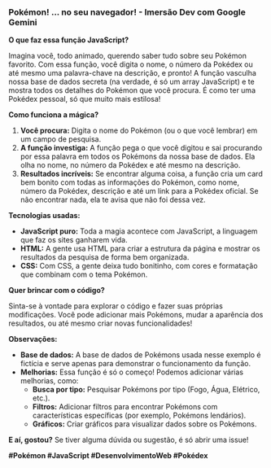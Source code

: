 ### **Pokémon! ... no seu navegador! - Imersão Dev com Google Gemini** 

**O que faz essa função JavaScript?**

Imagina você, todo animado, querendo saber tudo sobre seu Pokémon favorito. Com essa função, você digita o nome, o número da Pokédex ou até mesmo uma palavra-chave na descrição, e pronto! A função vasculha nossa base de dados secreta (na verdade, é só um array JavaScript) e te mostra todos os detalhes do Pokémon que você procura. É como ter uma Pokédex pessoal, só que muito mais estilosa!

**Como funciona a mágica?**

1. **Você procura:** Digita o nome do Pokémon (ou o que você lembrar) em um campo de pesquisa.
2. **A função investiga:** A função pega o que você digitou e sai procurando por essa palavra em todos os Pokémons da nossa base de dados. Ela olha no nome, no número da Pokédex e até mesmo na descrição.
3. **Resultados incríveis:** Se encontrar alguma coisa, a função cria um card bem bonito com todas as informações do Pokémon, como nome, número da Pokédex, descrição e até um link para a Pokédex oficial. Se não encontrar nada, ela te avisa que não foi dessa vez.

**Tecnologias usadas:**

* **JavaScript puro:** Toda a magia acontece com JavaScript, a linguagem que faz os sites ganharem vida.
* **HTML:** A gente usa HTML para criar a estrutura da página e mostrar os resultados da pesquisa de forma bem organizada.
* **CSS:** Com CSS, a gente deixa tudo bonitinho, com cores e formatação que combinam com o tema Pokémon.

**Quer brincar com o código?**

Sinta-se à vontade para explorar o código e fazer suas próprias modificações. Você pode adicionar mais Pokémons, mudar a aparência dos resultados, ou até mesmo criar novas funcionalidades!

**Observações:**

* **Base de dados:** A base de dados de Pokémons usada nesse exemplo é fictícia e serve apenas para demonstrar o funcionamento da função.
* **Melhorias:** Essa função é só o começo! Podemos adicionar várias melhorias, como:
    * **Busca por tipo:** Pesquisar Pokémons por tipo (Fogo, Água, Elétrico, etc.).
    * **Filtros:** Adicionar filtros para encontrar Pokémons com características específicas (por exemplo, Pokémons lendários).
    * **Gráficos:** Criar gráficos para visualizar dados sobre os Pokémons.

**E aí, gostou?** Se tiver alguma dúvida ou sugestão, é só abrir uma issue! 

**#Pokémon #JavaScript #DesenvolvimentoWeb #Pokédex**
